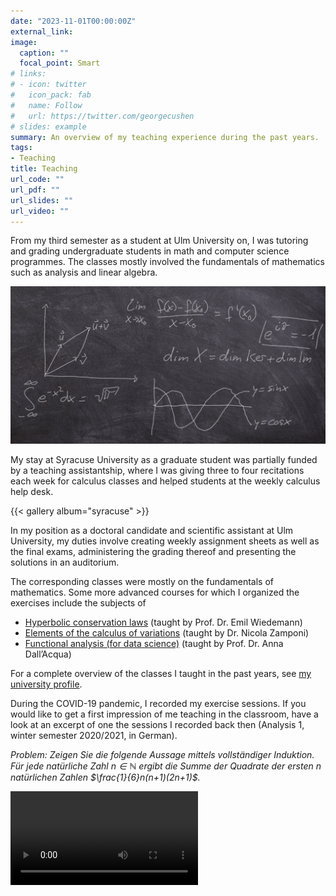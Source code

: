 ```yaml
---
date: "2023-11-01T00:00:00Z"
external_link: 
image: 
  caption: ""
  focal_point: Smart
# links:
# - icon: twitter
#   icon_pack: fab
#   name: Follow
#   url: https://twitter.com/georgecushen
# slides: example
summary: An overview of my teaching experience during the past years.
tags:
- Teaching
title: Teaching
url_code: ""
url_pdf: ""
url_slides: ""
url_video: ""
---
```


From my third semester as a student at Ulm University on, I was tutoring and grading undergraduate students in math and computer science programmes. The classes mostly involved the fundamentals of mathematics such as analysis and linear algebra.

![image](LA_Analysis.jpg)

My stay at Syracuse University as a graduate student was partially funded by a teaching assistantship, where I was giving three to four recitations each week for calculus classes and helped students at the weekly calculus help desk. 

{{< gallery album="syracuse" >}}

In my position as a doctoral candidate and scientific assistant at Ulm University, my duties involve creating weekly assignment sheets as well as the final exams, administering the grading thereof and presenting the solutions in an auditorium.

The corresponding classes were mostly on the fundamentals of mathematics. Some more advanced courses for which I organized the exercises include the subjects of

*	[Hyperbolic conservation laws](https://www.uni-ulm.de/en/ws20-1/hyperbolic-conservation-laws/) (taught by Prof. Dr. Emil Wiedemann)
*	[Elements of the calculus of variations](https://www.uni-ulm.de/en/mawi/iaa/lehre/ss-23/elements-of-calculus-of-variations/) (taught by Dr. Nicola Zamponi)
*	[Functional analysis (for data science)](https://www.uni-ulm.de/en/mawi/iaa/lehre/ws-23-24/functional-analysis/) (taught by Prof. Dr. Anna Dall’Acqua)

For a complete overview of the classes I taught in the past years, see [my university profile](https://www.uni-ulm.de/en/mawi/iaa/members/raphael-wagner/).

During the COVID-19 pandemic, I recorded my exercise sessions. If you would like to get a first impression of me teaching in the classroom, have a look at an excerpt of one the sessions I recorded back then (Analysis 1, winter semester 2020/2021, in German).

_Problem: Zeigen Sie die folgende Aussage mittels vollständiger Induktion.\
Für jede natürliche Zahl $n\in\mathbb{N}$ ergibt die Summe der Quadrate der ersten $n$ natürlichen Zahlen $\frac{1}{6}n(n+1)(2n+1)$._

<video src="exercise_excerpt.mp4" controls="controls" style="max-width: 730px;">
</video>

